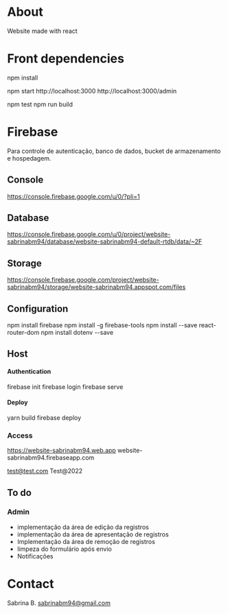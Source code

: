 # About
Website made with react


# Front dependencies
npm install

npm start
http://localhost:3000
http://localhost:3000/admin

npm test
npm run build


# Firebase
Para controle de autenticação, banco de dados, bucket de armazenamento e hospedagem.

## Console
https://console.firebase.google.com/u/0/?pli=1

## Database
https://console.firebase.google.com/u/0/project/website-sabrinabm94/database/website-sabrinabm94-default-rtdb/data/~2F

## Storage
https://console.firebase.google.com/project/website-sabrinabm94/storage/website-sabrinabm94.appspot.com/files


## Configuration
npm install firebase
npm install -g firebase-tools
npm install --save react-router-dom
npm install dotenv --save

## Host
#### Authentication
firebase init
firebase login
firebase serve

#### Deploy
yarn build
firebase deploy

### Access
https://website-sabrinabm94.web.app
website-sabrinabm94.firebaseapp.com

test@test.com
Test@2022


## To do
### Admin
- implementação da área de edição da registros
- implementação da área de apresentação de registros
- Implementação da área de remoção de registros
- limpeza do formulário após envio
- Notificações


# Contact
Sabrina B. 
sabrinabm94@gmail.com

